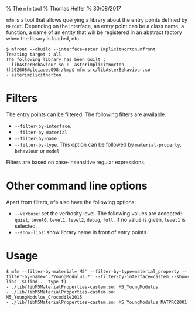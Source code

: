 % The `mfm` tool
% Thomas Helfer
% 30/08/2017

`mfm` is a tool that allows querying a library about the entry points
defined by `MFront`. Depending on the interface, an entry point can be
a class name, a function, a name of an entity that will be registered
in an abstract factory when the library is loaded, etc...

~~~~{.bash}
$ mfront --obuild --interface=aster ImplicitNorton.mfront 
Treating target : all
The following library has been built :
- libAsterBehaviour.so :  asterimplicitnorton
th202608@pleiades098:/tmp$ mfm src/libAsterBehaviour.so 
- asterimplicitnorton
~~~~

# Filters

The entry points can be filtered. The following filters are available:

- `--filter-by-interface`.
- `--filter-by-material`
- `--filter-by-name`.
- `--filter-by-type`. This option can be followed by
  `material-property`, `behaviour` or `model`

Filters are based on case-insensitive regular expressions. 

# Other command line options

Apart from filters, `mfm` also have the following options:

- `--verbose`: set the verbosity level. The following values are
  accepted: `quiet`, `level0`, `level1`, `level2`, `debug`, `full`. If
  no value is given, `level1` is selected.
- `--show-libs`: show library name in front of entry points.

# Usage

~~~~{.bash}
$ mfm --filter-by-material='M5' --filter-by-type=material_property --filter-by-name='.*YoungModulus.*' --filter-by-interface=castem --show-libs  $(find . -type f)
- ./lib/libM5MaterialProperties-castem.so: M5_YoungModulus
- ./lib/libM5MaterialProperties-castem.so: M5_YoungModulus_Crocodile2015
- ./lib/libM5MaterialProperties-castem.so: M5_YoungModulus_MATPRO2001
~~~~
